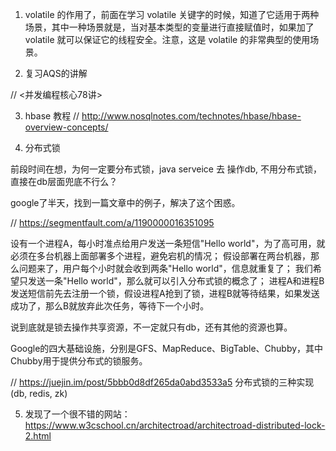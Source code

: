 1. volatile 的作用了，前面在学习 volatile 关键字的时候，知道了它适用于两种场景，其中一种场景就是，当对基本类型的变量进行直接赋值时，如果加了 volatile 就可以保证它的线程安全。注意，这是 volatile 的非常典型的使用场景。

2. 复习AQS的讲解

//  <并发编程核心78讲>

3. hbase 教程 // http://www.nosqlnotes.com/technotes/hbase/hbase-overview-concepts/


4. 分布式锁

前段时间在想，为何一定要分布式锁，java serveice 去 操作db, 不用分布式锁，直接在db层面兜底不行么？

google了半天，找到一篇文章中的例子，解决了这个困惑。

// https://segmentfault.com/a/1190000016351095

设有一个进程A，每小时准点给用户发送一条短信"Hello world"，为了高可用，就必须在多台机器上面部署多个进程，避免宕机的情况；
假设部署在两台机器，那么问题来了，用户每个小时就会收到两条"Hello world"，信息就重复了；
我们希望只发送一条"Hello world"，那么就可以引入分布式锁的概念了；
进程A和进程B发送短信前先去注册一个锁，假设进程A抢到了锁，进程B就等待结果，如果发送成功了，那么B就放弃此次任务，等待下一个小时。

说到底就是锁去操作共享资源，不一定就只有db，还有其他的资源也算。


Google的四大基础设施，分别是GFS、MapReduce、BigTable、Chubby，其中Chubby用于提供分布式的锁服务。





// https://juejin.im/post/5bbb0d8df265da0abd3533a5 分布式锁的三种实现(db, redis, zk)


5. 发现了一个很不错的网站：  https://www.w3cschool.cn/architectroad/architectroad-distributed-lock-2.html


